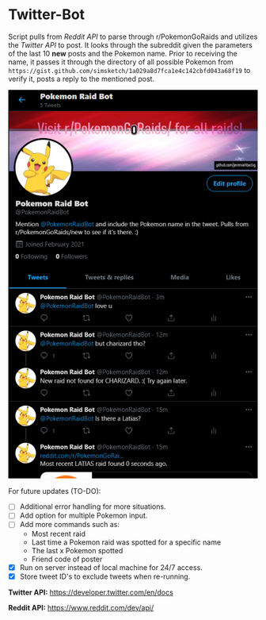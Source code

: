 # Twitter-Bot
Script pulls from *Reddit API* to parse through r/PokemonGoRaids and utilizes the *Twitter API* to post. It looks through the subreddit given the parameters of the last 10 **new** posts and the Pokemon name. Prior to receiving the name, it passes it through the directory of all possible Pokemon from ```https://gist.github.com/simsketch/1a029a8d7fca1e4c142cbfd043a68f19```
to verify it, posts a reply to the mentioned post.

![](media/twitter_main.png)

For future updates (TO-DO):
- [ ] Additional error handling for more situations.
- [ ] Add option for multiple Pokemon input.
- [ ] Add more commands such as: 
  * Most recent raid
  * Last time a Pokemon raid was spotted for a specific name
  * The last x Pokemon spotted
  * Friend code of poster
- [X] Run on server instead of local machine for 24/7 access.
- [X] Store tweet ID's to exclude tweets when re-running.

**Twitter API:**
https://developer.twitter.com/en/docs

**Reddit API:**
https://www.reddit.com/dev/api/
